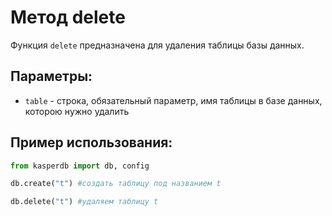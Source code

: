 # Метод delete
Функция `delete` предназначена для удаления таблицы базы данных.

## Параметры:
- `table` - строка, обязательный параметр, имя таблицы в базе данных, которою нужно удалить

## Пример использования:
```python
from kasperdb import db, config

db.create("t") #создать таблицу под названием t

db.delete("t") #удаляем таблицу t
```